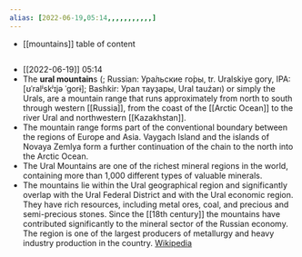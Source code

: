 ```yaml
---
alias: [2022-06-19,05:14,,,,,,,,,,,]
---
```

- [[mountains]]
table of content
```toc
```

- [[2022-06-19]] 05:14
- The **ural mountain**s (; Russian: Ура́льские го́ры, tr. Uralskiye gory, IPA: [ʊˈralʲskʲɪjə ˈgorɨ]; Bashkir: Урал тауҙары, Ural tauźarı) or simply the Urals, are a mountain range that runs approximately from north to south through western [[Russia]], from the coast of the [[Arctic Ocean]] to the river Ural and northwestern [[Kazakhstan]].
- The mountain range forms part of the conventional boundary between the regions of Europe and Asia. Vaygach Island and the islands of Novaya Zemlya form a further continuation of the chain to the north into the Arctic Ocean.
- The Ural Mountains are one of the richest mineral regions in the world, containing more than 1,000 different types of valuable minerals.
- The mountains lie within the Ural geographical region and significantly overlap with the Ural Federal District and with the Ural economic region. They have rich resources, including metal ores, coal, and precious and semi-precious stones. Since the [[18th century]] the mountains have contributed significantly to the mineral sector of the Russian economy. The region is one of the largest producers of metallurgy and heavy industry production in the country.
[Wikipedia](https://en.wikipedia.org/wiki/Ural%20Mountains)